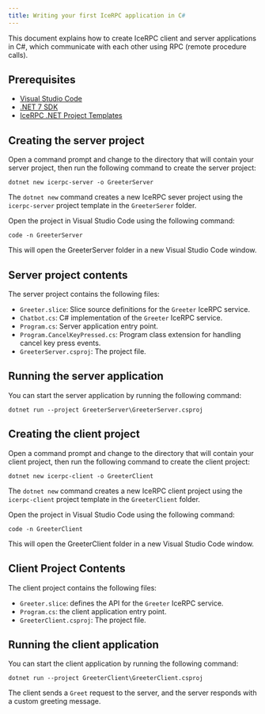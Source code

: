 ```yaml
---
title: Writing your first IceRPC application in C#
---
```


This document explains how to create IceRPC client and server applications in C#, which communicate with each other using
RPC (remote procedure calls).

## Prerequisites

- [Visual Studio Code](https://code.visualstudio.com/download)
- [.NET 7 SDK](https://dotnet.microsoft.com/en-us/download/dotnet/7.0)
- [IceRPC .NET Project Templates](https://www.nuget.org/packages/IceRpc.ProjectTemplates)

## Creating the server project

Open a command prompt and change to the directory that will contain your server project, then run the following command to
create the server project:

```shell
dotnet new icerpc-server -o GreeterServer
```

The `dotnet new` command creates a new IceRPC sever project using the `icerpc-server` project template in the
`GreeterSerer` folder.

Open the project in Visual Studio Code using the following command:

```shell
code -n GreeterServer
```

This will open the GreeterServer folder in a new Visual Studio Code window.

## Server project contents

The server project contains the following files:

- `Greeter.slice`: Slice source definitions for the `Greeter` IceRPC service.
- `Chatbot.cs`: C# implementation of the `Greeter` IceRPC service.
- `Program.cs`: Server application entry point.
- `Program.CancelKeyPressed.cs`: Program class extension for handling cancel key press events.
- `GreeterServer.csproj`: The project file.

## Running the server application

You can start the server application by running the following command:

```shell
dotnet run --project GreeterServer\GreeterServer.csproj
```

## Creating the client project

Open a command prompt and change to the directory that will contain your client project, then run the following command to
create the client project:

```shell
dotnet new icerpc-client -o GreeterClient
```

The `dotnet new` command creates a new IceRPC client project using the `icerpc-client` project template in the
`GreeterClient` folder.

Open the project in Visual Studio Code using the following command:

```shell
code -n GreeterClient
```

This will open the GreeterClient folder in a new Visual Studio Code window.

## Client Project Contents

The client project contains the following files:

- `Greeter.slice`: defines the API for the `Greeter` IceRPC service.
- `Program.cs`: the client application entry point.
- `GreeterClient.csproj`: The project file.

## Running the client application

You can start the client application by running the following command:

```shell
dotnet run --project GreeterClient\GreeterClient.csproj
```

The client sends a `Greet` request to the server, and the server responds with a custom greeting message.
